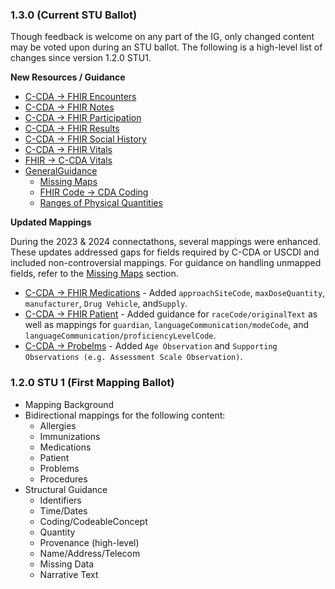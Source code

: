 ### 1.3.0 (Current STU Ballot)
Though feedback is welcome on any part of the IG, only changed content may be voted upon during an STU ballot. The following is a high-level list of changes since version 1.2.0 STU1.

**New Resources / Guidance**
- [C-CDA → FHIR Encounters](CF-encounters.html)
- [C-CDA → FHIR Notes](CF-notes.html)
- [C-CDA → FHIR Participation](CF-participations.html)
- [C-CDA → FHIR Results](CF-results.html)
- [C-CDA → FHIR Social History](CF-social.html)
- [C-CDA → FHIR Vitals](CF-vitals.html)
- [FHIR → C-CDA Vitals](FC-vitals.html)
- [GeneralGuidance](mappingGuidance.html)
   - [Missing Maps](mappingGuidance.html#missing-maps)
   - [FHIR Code → CDA Coding](mappingGuidance.html#fhir-code--cda-coding)
   - [Ranges of Physical Quantities](mappingGuidance.html#ranges-of-physical-quantities)

**Updated Mappings**

During the 2023 & 2024 connectathons, several mappings were enhanced. These updates addressed gaps for fields required by C-CDA or USCDI and included non-controversial mappings. For guidance on handling unmapped fields, refer to the [Missing Maps](mappingGuidance.html#missing-maps) section.
- [C-CDA → FHIR Medications](CF-medications.html) - Added `approachSiteCode`, `maxDoseQuantity`, `manufacturer`, `Drug Vehicle`, and`Supply`.
- [C-CDA → FHIR Patient](CF-patient.html) - Added guidance for `raceCode/originalText` as well as mappings for `guardian`, `languageCommunication/modeCode`, and `languageCommunication/proficiencyLevelCode`.
- [C-CDA → Probelms](CF-problems.html) - Added `Age Observation` and `Supporting Observations (e.g. Assessment Scale Observation)`.

### 1.2.0 STU 1 (First Mapping Ballot)
- Mapping Background
- Bidirectional mappings for the following content:
  - Allergies
  - Immunizations
  - Medications
  - Patient
  - Problems
  - Procedures
- Structural Guidance
  - Identifiers
  - Time/Dates
  - Coding/CodeableConcept
  - Quantity
  - Provenance (high-level)
  - Name/Address/Telecom
  - Missing Data
  - Narrative Text